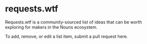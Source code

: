 # requests.wtf

Requests.wtf is a community-sourced list of ideas that can be worth exploring for makers in the Nouns ecosystem.

To add, remove, or edit a list item, submit a pull request here.
